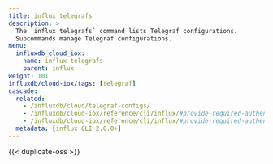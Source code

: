 ```yaml
---
title: influx telegrafs
description: >
  The `influx telegrafs` command lists Telegraf configurations.
  Subcommands manage Telegraf configurations.
menu:
  influxdb_cloud_iox:
    name: influx telegrafs
    parent: influx
weight: 101
influxdb/cloud-iox/tags: [telegraf]
cascade:
  related:
    - /influxdb/cloud/telegraf-configs/
    - /influxdb/cloud-iox/reference/cli/influx/#provide-required-authentication-credentials, influx CLI—Provide required authentication credentials
    - /influxdb/cloud-iox/reference/cli/influx/#provide-required-authentication-credentials, influx CLI—Provide required authentication credentials
  metadata: [influx CLI 2.0.0+]
---
```


{{< duplicate-oss >}}
